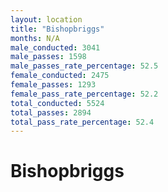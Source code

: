 ```yaml
---
layout: location
title: "Bishopbriggs"
months: N/A
male_conducted: 3041
male_passes: 1598
male_passes_rate_percentage: 52.5
female_conducted: 2475
female_passes: 1293
female_pass_rate_percentage: 52.2
total_conducted: 5524
total_passes: 2894
total_pass_rate_percentage: 52.4
---
```


# Bishopbriggs
